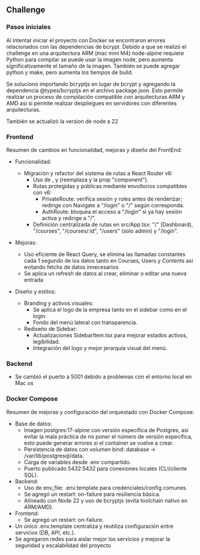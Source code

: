 ## Challenge 

### Pasos iniciales
Al intentar iniciar el proyecto con Docker se encontraron errores relacionados con las dependencias de bcrypt.
Debido a que se realizó el challenge en una arquitectura ARM (mac mini M4) node-alpine requiere Python para compilar
se puede usar la imagen node, pero aumenta significativamente el tamaño de la imagen. También se puede agregar python y make, 
pero aumenta los tiempos de build.

Se solucionó importando bcryptjs en lugar de bcrypt y agregando la dependencia @types/bcryptjs en el archivo package.json.
Esto permite realizar un proceso de compilación compatible con arquitecturas ARM y AMD asi si permite realizar despliegues en
servidores con diferentes arquitecturas.

También se actualizó la version de node a 22

### Frontend
Resumen de cambios en funcionalidad, mejoras y diseño del FrontEnd:

- Funcionalidad:
  - Migración y refactor del sistema de rutas a React Router v6:
    - Uso de <BrowserRouter>, <Routes> y <Route element={...}> (reemplaza <Switch> y la prop "component").
    - Rutas protegidas y públicas mediante envoltorios compatibles con v6:
      - PrivateRoute: verifica sesión y roles antes de renderizar; redirige con Navigate a "/login" o "/" según corresponda.
      - AuthRoute: bloquea el acceso a "/login" si ya hay sesión activa y redirige a "/".
    - Definición centralizada de rutas en src/App.tsx: "/" (Dashboard), "/courses", "/courses/:id", "/users" (solo admin) y "/login".

- Mejoras:
  - Uso eficiente de React Query, se elimina las llamadas constantes cada 1 segundo de los datos tanto en Courses, Users y Contents 
   asi evitando fetchs de datos innecesarios
  - Se aplica un refresh de datos al crear, eliminar o editar una nueva entrada

- Diseño y estilos:
  - Branding y activos visuales:
    - Se aplica el logo de la empresa tanto en el sidebar como en el login.
    - Fondo del menú lateral con transparencia.
  - Rediseño de Sidebar:
    - Actualizaciones SidebarItem.tsx para mejorar estados activos, legibilidad.
    - Integración del logo y mejor jerarquía visual del menú.


### Backend
- Se cambió el puerto a 5001 debido a problemas con el entorno local en Mac os

### Docker Compose
Resumen de mejoras y configuración del orquestado con Docker Compose:

- Base de datos:
  - Imagen postgres:17-alpine con versión específica de Postgres, 
    así evitar la mala práctica de no poner el número de versión específica,
    esto puede generar errores si el container se vuelve a crear.
  - Persistencia de datos con volumen bind: database -> /var/lib/postgresql/data.
  - Carga de variables desde .env compartido.
  - Puerto publicado 5432:5432 para conexiones locales (CLI/cliente SQL).
- Backend:
  - Uso de env_file: .env.template para credenciales/config comunes.
  - Se agregó un restart: on-failure para resiliencia básica.
  - Alineado con Node 22 y uso de bcryptjs (evita toolchain nativo en ARM/AMD).
- Frontend:
  - Se agregó un restart: on-failure.
- Un único .env.template centraliza y reutiliza configuración entre servicios (DB, API, etc.).
- Se agregaron redes para aislar mejor los servicios y mejorar la seguridad y escalabilidad del proyecto